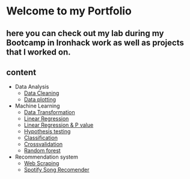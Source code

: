 # Welcome to my Portfolio 


## here you can check out my lab during my Bootcamp in Ironhack work as well as projects that I worked on. 


## content 
  - Data Analysis
    - [Data Cleaning](https://github.com/sariiimmmm/Portfolio/blob/main/IronHack%20Projects/Lab%20Works/Data%20Analysis/.ipynb_checkpoints/Lab_Customer_Analysis_Case_Study(%20Sarina%20Masoumi%20OCT22%20)%20-checkpoint.ipynb)
    - [Data plotting](https://github.com/sariiimmmm/Portfolio/blob/main/IronHack%20Projects/Lab%20Works/Data%20Analysis/Plotting/Lab_Customer_Analysis%20_round3(Sarina%20Masoumi%20OCT22%20).ipynb)
- Machine Learning
  - [Data Transformation](https://github.com/sariiimmmm/Portfolio/blob/main/IronHack%20Projects/Lab%20Works/Linear_Regression/Data%20transformation/Lab_Data_transformation%20(Sarina%20Masoumi%20OCT22).ipynb)
  - [Linear Regression](https://github.com/sariiimmmm/Portfolio/blob/main/IronHack%20Projects/Lab%20Works/Linear_Regression/Linear%20Regression%20/Lab_Linear_Regression%20(%20Sarina%20Masoumi%20OCT22).ipynb)
  - [Linear Regression & P value](https://github.com/sariiimmmm/Portfolio/tree/main/IronHack%20Projects/Lab%20Works/Regression%20and%20Pvalue)
  - [Hypothesis testing](https://github.com/sariiimmmm/Portfolio/blob/main/IronHack%20Projects/Lab%20Works/Hypothesis%20testing/Lab_Hypothesis_testing%20(Sarina%20Masoumi%20Oct%2022).ipynb)
  - [Classification](https://github.com/sariiimmmm/Portfolio/blob/main/IronHack%20Projects/Lab%20Works/Classification/%20Classification%2C%20Handling%20Imbalanced%20Data_Lab%20(%20Sarina%20Masoumi%20OCT%2022)%20.ipynb)
  - [Crossvalidation](https://github.com/sariiimmmm/Portfolio/blob/main/IronHack%20Projects/Lab%20Works/Cross%20validation%20/Cross_validation_Lab%20(%20Sarina%20Masoumi%20OCT%2022)%20.ipynb)
  - [Random forest](https://github.com/sariiimmmm/Portfolio/blob/main/IronHack%20Projects/Lab%20Works/Random%20Forest/Random_Forest_Lab%20(%20Sarina%20Masoumi%20OCT%2022)%20.ipynb)
- Recommendation system
   - [Web Scraping](https://github.com/sariiimmmm/Portfolio/blob/main/IronHack%20Projects/Lab%20Works/Web%20scraping/Web_Scraping%20Lab%20(%20Sarina%20Masoumi%20OCT%2022)%20.ipynb)
   - [Spotify Song Recomender](https://github.com/sariiimmmm/Portfolio/blob/main/IronHack%20Projects/Spotify_Song_Recomendation%20system/Spotify%20Recomender%20.ipynb)
